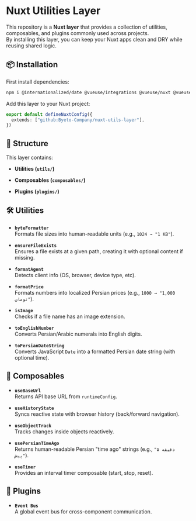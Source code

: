 # Nuxt Utilities Layer

This repository is a **Nuxt layer** that provides a collection of utilities, composables, and plugins commonly used across projects.  
By installing this layer, you can keep your Nuxt apps clean and DRY while reusing shared logic.

## 📦 Installation

First install dependencies:

```bash
npm i @internationalized/date @vueuse/integrations @vueuse/nuxt @vueuse/router date-fns-jalali mitt
```

Add this layer to your Nuxt project:

```ts
export default defineNuxtConfig({
  extends: ["github:Byeto-Company/nuxt-utils-layer"],
})
```

## 📂 Structure

This layer contains:

- **Utilities (`utils/`)**  

- **Composables (`composables/`)**  

- **Plugins (`plugins/`)**  

## 🛠️ Utilities

- **`byteFormatter`**  
  Formats file sizes into human-readable units (e.g., `1024 → "1 KB"`).

- **`ensureFileExists`**  
  Ensures a file exists at a given path, creating it with optional content if missing.

- **`formatAgent`**  
  Detects client info (OS, browser, device type, etc).

- **`formatPrice`**  
  Formats numbers into localized Persian prices (e.g., `1000 → "1,000 تومان"`).

- **`isImage`**  
  Checks if a file name has an image extension.

- **`toEnglishNumber`**  
  Converts Persian/Arabic numerals into English digits.

- **`toPersianDateString`**  
  Converts JavaScript `Date` into a formatted Persian date string (with optional time).

## 🧩 Composables

- **`useBaseUrl`**  
  Returns API base URL from `runtimeConfig`.

- **`useHistoryState`**  
  Syncs reactive state with browser history (back/forward navigation).

- **`useObjectTrack`**  
  Tracks changes inside objects reactively.

- **`usePersianTimeAgo`**  
  Returns human-readable Persian "time ago" strings (e.g., `"۵ دقیقه پیش"`).

- **`useTimer`**  
  Provides an interval timer composable (start, stop, reset).

## 🔌 Plugins

- **`Event Bus`**  
  A global event bus for cross-component communication.